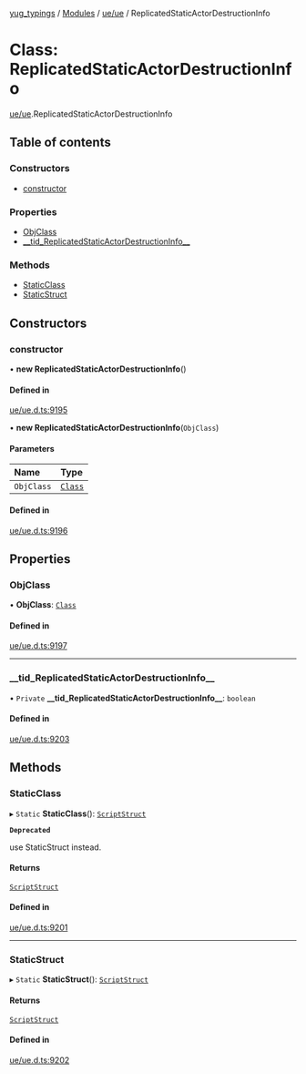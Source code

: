 [yug_typings](../README.md) / [Modules](../modules.md) / [ue/ue](../modules/ue_ue.md) / ReplicatedStaticActorDestructionInfo

# Class: ReplicatedStaticActorDestructionInfo

[ue/ue](../modules/ue_ue.md).ReplicatedStaticActorDestructionInfo

## Table of contents

### Constructors

- [constructor](ue_ue.ReplicatedStaticActorDestructionInfo.md#constructor)

### Properties

- [ObjClass](ue_ue.ReplicatedStaticActorDestructionInfo.md#objclass)
- [\_\_tid\_ReplicatedStaticActorDestructionInfo\_\_](ue_ue.ReplicatedStaticActorDestructionInfo.md#__tid_replicatedstaticactordestructioninfo__)

### Methods

- [StaticClass](ue_ue.ReplicatedStaticActorDestructionInfo.md#staticclass)
- [StaticStruct](ue_ue.ReplicatedStaticActorDestructionInfo.md#staticstruct)

## Constructors

### constructor

• **new ReplicatedStaticActorDestructionInfo**()

#### Defined in

[ue/ue.d.ts:9195](https://github.com/YugMetaverse/yug_typings/blob/b7d9b19/ue/ue.d.ts#L9195)

• **new ReplicatedStaticActorDestructionInfo**(`ObjClass`)

#### Parameters

| Name | Type |
| :------ | :------ |
| `ObjClass` | [`Class`](ue_ue.Class.md) |

#### Defined in

[ue/ue.d.ts:9196](https://github.com/YugMetaverse/yug_typings/blob/b7d9b19/ue/ue.d.ts#L9196)

## Properties

### ObjClass

• **ObjClass**: [`Class`](ue_ue.Class.md)

#### Defined in

[ue/ue.d.ts:9197](https://github.com/YugMetaverse/yug_typings/blob/b7d9b19/ue/ue.d.ts#L9197)

___

### \_\_tid\_ReplicatedStaticActorDestructionInfo\_\_

• `Private` **\_\_tid\_ReplicatedStaticActorDestructionInfo\_\_**: `boolean`

#### Defined in

[ue/ue.d.ts:9203](https://github.com/YugMetaverse/yug_typings/blob/b7d9b19/ue/ue.d.ts#L9203)

## Methods

### StaticClass

▸ `Static` **StaticClass**(): [`ScriptStruct`](ue_ue.ScriptStruct.md)

**`Deprecated`**

use StaticStruct instead.

#### Returns

[`ScriptStruct`](ue_ue.ScriptStruct.md)

#### Defined in

[ue/ue.d.ts:9201](https://github.com/YugMetaverse/yug_typings/blob/b7d9b19/ue/ue.d.ts#L9201)

___

### StaticStruct

▸ `Static` **StaticStruct**(): [`ScriptStruct`](ue_ue.ScriptStruct.md)

#### Returns

[`ScriptStruct`](ue_ue.ScriptStruct.md)

#### Defined in

[ue/ue.d.ts:9202](https://github.com/YugMetaverse/yug_typings/blob/b7d9b19/ue/ue.d.ts#L9202)

